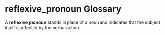 # reflexive_pronoun Glossary

A **reflexive pronoun** stands in place of a noun and indicates that the subject itself is affected by the verbal action.

